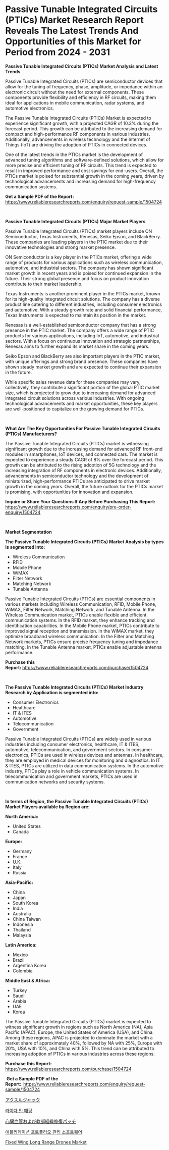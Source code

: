 <p><h1>Passive Tunable Integrated Circuits (PTICs) Market Research Report Reveals The Latest Trends And Opportunities of this Market for Period from 2024 - 2031</h1></p><p><strong>Passive Tunable Integrated Circuits (PTICs) Market Analysis and Latest Trends</strong></p>
<p><p>Passive Tunable Integrated Circuits (PTICs) are semiconductor devices that allow for the tuning of frequency, phase, amplitude, or impedance within an electronic circuit without the need for external components. These components provide flexibility and efficiency in RF circuits, making them ideal for applications in mobile communication, radar systems, and automotive electronics.</p><p>The Passive Tunable Integrated Circuits (PTICs) Market is expected to experience significant growth, with a projected CAGR of 10.3% during the forecast period. This growth can be attributed to the increasing demand for compact and high-performance RF components in various industries. Additionally, advancements in wireless technology and the Internet of Things (IoT) are driving the adoption of PTICs in connected devices.</p><p>One of the latest trends in the PTICs market is the development of advanced tuning algorithms and software-defined solutions, which allow for more precise and efficient tuning of RF circuits. This trend is expected to result in improved performance and cost savings for end-users. Overall, the PTICs market is poised for substantial growth in the coming years, driven by technological advancements and increasing demand for high-frequency communication systems.</p></p>
<p><strong>Get a Sample PDF of the Report:&nbsp;</strong> <a href="https://www.reliableresearchreports.com/enquiry/request-sample/1504724">https://www.reliableresearchreports.com/enquiry/request-sample/1504724</a></p>
<p>&nbsp;</p>
<p><strong>Passive Tunable Integrated Circuits (PTICs) Major Market Players</strong></p>
<p><p>Passive Tunable Integrated Circuits (PTICs) market players include ON Semiconductor, Texas Instruments, Renesas, Seiko Epson, and BlackBerry. These companies are leading players in the PTIC market due to their innovative technologies and strong market presence.</p><p>ON Semiconductor is a key player in the PTICs market, offering a wide range of products for various applications such as wireless communication, automotive, and industrial sectors. The company has shown significant market growth in recent years and is poised for continued expansion in the future. Their strong global presence and focus on product innovation contribute to their market leadership.</p><p>Texas Instruments is another prominent player in the PTICs market, known for its high-quality integrated circuit solutions. The company has a diverse product line catering to different industries, including consumer electronics and automotive. With a steady growth rate and solid financial performance, Texas Instruments is expected to maintain its position in the market.</p><p>Renesas is a well-established semiconductor company that has a strong presence in the PTIC market. The company offers a wide range of PTIC products for various applications, including IoT, automotive, and industrial sectors. With a focus on continuous innovation and strategic partnerships, Renesas aims to further expand its market share in the coming years.</p><p>Seiko Epson and BlackBerry are also important players in the PTIC market, with unique offerings and strong brand presence. These companies have shown steady market growth and are expected to continue their expansion in the future.</p><p>While specific sales revenue data for these companies may vary, collectively, they contribute a significant portion of the global PTIC market size, which is projected to grow due to increasing demand for advanced integrated circuit solutions across various industries. With ongoing technological advancements and market opportunities, these key players are well-positioned to capitalize on the growing demand for PTICs.</p></p>
<p>&nbsp;</p>
<p><strong>What Are The Key Opportunities For Passive Tunable Integrated Circuits (PTICs) Manufacturers?</strong></p>
<p><p>The Passive Tunable Integrated Circuits (PTICs) market is witnessing significant growth due to the increasing demand for advanced RF front-end modules in smartphones, IoT devices, and connected cars. The market is expected to experience a steady CAGR of 8% over the forecast period. This growth can be attributed to the rising adoption of 5G technology and the increasing integration of RF components in electronic devices. Additionally, advancements in semiconductor technology and the development of miniaturized, high-performance PTICs are anticipated to drive market growth in the coming years. Overall, the future outlook for the PTICs market is promising, with opportunities for innovation and expansion.</p></p>
<p><strong>Inquire or Share Your Questions If Any Before Purchasing This Report:</strong> <a href="https://www.reliableresearchreports.com/enquiry/pre-order-enquiry/1504724">https://www.reliableresearchreports.com/enquiry/pre-order-enquiry/1504724</a></p>
<p>&nbsp;</p>
<p><strong>Market Segmentation</strong></p>
<p><strong>The Passive Tunable Integrated Circuits (PTICs) Market Analysis by types is segmented into:</strong></p>
<p><ul><li>Wireless Communication</li><li>RFID</li><li>Mobile Phone</li><li>WiMAX</li><li>Filter Network</li><li>Matching Network</li><li>Tunable Antenna</li></ul></p>
<p><p>Passive Tunable Integrated Circuits (PTICs) are essential components in various markets including Wireless Communication, RFID, Mobile Phone, WiMAX, Filter Network, Matching Network, and Tunable Antenna. In the Wireless Communication market, PTICs enable flexible and efficient communication systems. In the RFID market, they enhance tracking and identification capabilities. In the Mobile Phone market, PTICs contribute to improved signal reception and transmission. In the WiMAX market, they optimize broadband wireless communication. In the Filter and Matching Network markets, PTICs ensure precise frequency tuning and impedance matching. In the Tunable Antenna market, PTICs enable adjustable antenna performance.</p></p>
<p><strong>Purchase this Report:&nbsp;</strong><a href="https://www.reliableresearchreports.com/purchase/1504724">https://www.reliableresearchreports.com/purchase/1504724</a></p>
<p>&nbsp;</p>
<p><strong>The Passive Tunable Integrated Circuits (PTICs) Market Industry Research by Application is segmented into:</strong></p>
<p><ul><li>Consumer Electronics</li><li>Healthcare</li><li>IT & ITES</li><li>Automotive</li><li>Telecommunication</li><li>Government</li></ul></p>
<p><p>Passive Tunable Integrated Circuits (PTICs) are widely used in various industries including consumer electronics, healthcare, IT & ITES, automotive, telecommunication, and government sectors. In consumer electronics, PTICs are used in wireless devices and antennas. In healthcare, they are employed in medical devices for monitoring and diagnostics. In IT & ITES, PTICs are utilized in data communication systems. In the automotive industry, PTICs play a role in vehicle communication systems. In telecommunication and government markets, PTICs are used in communication networks and security systems.</p></p>
<p>&nbsp;</p>
<p><strong>In terms of Region, the Passive Tunable Integrated Circuits (PTICs) Market Players available by Region are:</strong></p>
<p>
    <p> <strong> North America: </strong>
        <ul>
            <li>United States</li>
            <li>Canada</li>
        </ul>
        </p> 
    <p> <strong> Europe: </strong>
        <ul>
            <li>Germany</li>
            <li>France</li>
            <li>U.K.</li>
            <li>Italy</li>
            <li>Russia</li>
        </ul>
        </p> 
    <p> <strong> Asia-Pacific: </strong>
        <ul>
            <li>China</li>
            <li>Japan</li>
            <li>South Korea</li>
            <li>India</li>
            <li>Australia</li>
            <li>China Taiwan</li>
            <li>Indonesia</li>
            <li>Thailand</li>
            <li>Malaysia</li>
        </ul>
        </p> 
    <p> <strong> Latin America: </strong>
        <ul>
            <li>Mexico</li>
            <li>Brazil</li>
            <li>Argentina Korea</li>
            <li>Colombia</li>
        </ul>
        </p> 
    <p> <strong> Middle East & Africa: </strong>
        <ul>
            <li>Turkey</li>
            <li>Saudi</li>
            <li>Arabia</li>
            <li>UAE</li>
            <li>Korea</li>
        </ul>
    </p>
    </p>
<p><p>The Passive Tunable Integrated Circuits (PTICs) market is expected to witness significant growth in regions such as North America (NA), Asia Pacific (APAC), Europe, the United States of America (USA), and China. Among these regions, APAC is projected to dominate the market with a market share of approximately 40%, followed by NA with 25%, Europe with 20%, USA with 10%, and China with 5%. This trend can be attributed to increasing adoption of PTICs in various industries across these regions.</p></p>
<p><strong>Purchase this Report: </strong><a href="https://www.reliableresearchreports.com/purchase/1504724">https://www.reliableresearchreports.com/purchase/1504724</a></p>
<p>&nbsp;<strong>Get a Sample PDF of the Report:&nbsp;&nbsp;</strong><a href="https://www.reliableresearchreports.com/enquiry/request-sample/1504724">https://www.reliableresearchreports.com/enquiry/request-sample/1504724</a></p>
<p><strong></strong></p>
<p><p><a href="https://medium.com/@jordanilliamson678678/%E3%82%A2%E3%82%AF%E3%82%B9%E3%83%AB%E3%82%B8%E3%83%A3%E3%83%83%E3%82%AF%E5%B8%82%E5%A0%B4%E3%81%AE%E3%83%88%E3%83%AC%E3%83%B3%E3%83%89%E3%81%A8%E5%B8%82%E5%A0%B4%E5%88%86%E6%9E%90%E3%81%AF-2024%E5%B9%B4%E3%81%8B%E3%82%892031%E5%B9%B4%E3%81%AE%E4%BA%88%E6%B8%AC%E3%81%8C%E3%81%95%E3%82%8C%E3%81%A6%E3%81%84%E3%81%BE%E3%81%99-d3e69f3385b0">アクスルジャック</a></p><p><a href="https://medium.com/@kellyclarkson42/%EB%A6%AC%EB%8B%A4-%EB%A7%B5%ED%95%91-%EC%8B%9C%EC%9E%A5-%EA%B7%9C%EB%AA%A8-cagr-%ED%8A%B8%EB%A0%8C%EB%93%9C-2024-2030-5239eb33a96d">라이다 인 매핑</a></p><p><a href="https://github.com/jkjreqjscoxx7/Market-Research-Report-List-1/blob/main/303186812905.md">心臓血管および軟部組織修復パッチ</a></p><p><a href="https://github.com/BrettWeberrt8767765/Market-Research-Report-List-1/blob/main/377481711928.md">애플리케이션 포트폴리오 관리 소프트웨어</a></p><p><a href="https://issuu.com/reportprime-2/docs/fixed-wing-long-range-drones-market-size-2030.pptx">Fixed Wing Long Range Drones Market</a></p></p>